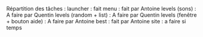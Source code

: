 Répartition des tâches :
launcher : fait
menu : fait par Antoine
levels (sons) : A faire par Quentin
levels (random + list) : A faire par Quentin
levels (fenêtre + bouton aide) : A faire par Antoine
best : fait par Antoine
site : a faire si temps
